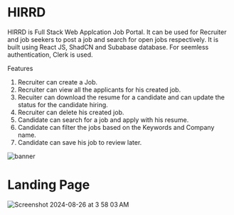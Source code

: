 # HIRRD

HIRRD is Full Stack Web Applcation Job Portal. It can be used for Recruiter and job seekers to post a job and search for open jobs respectively. It is built using React JS, ShadCN and Subabase database. For seemless authentication, Clerk is used.

Features
1. Recruiter can create a Job.
2. Recruiter can view all the applicants for his created job.
3. Recuiter can download the resume for a candidate and can update the status for the candidate hiring.
4. Recruiter can delete his created job.
5. Candidate can search for a job and apply with his resume.
6. Candidate can filter the jobs based on the Keywords and Company name.
7. Candidate can save his job to review later.


![banner](https://github.com/user-attachments/assets/93fcaf6b-ac79-4b1b-99b8-4cef89147168)

# Landing Page

![Screenshot 2024-08-26 at 3 58 03 AM](https://github.com/user-attachments/assets/919a724b-7412-4357-bf81-74d27d4704a3)

